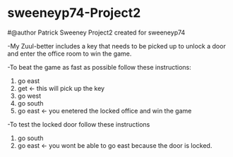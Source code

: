 # sweeneyp74-Project2
#@author Patrick Sweeney
Project2 created for sweeneyp74

-My Zuul-better includes a key that needs to be picked up to unlock a door and enter the office room to win the game.

-To beat the game as fast as possible follow these instructions: 
  1. go east
  2. get       <- this will pick up the key
  3. go west
  4. go south
  5. go east   <- you enetered the locked office and win the game
  
-To test the locked door follow these instructions
  1. go south
  2. go east   <- you wont be able to go east because the door is locked.

